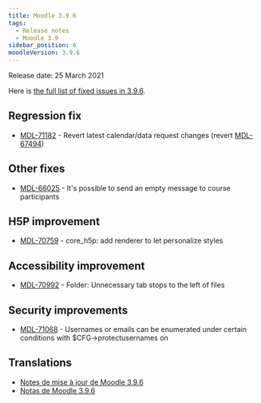 ```yaml
---
title: Moodle 3.9.6
tags:
  - Release notes
  - Moodle 3.9
sidebar_position: 6
moodleVersion: 3.9.6
---
```

Release date: 25 March 2021

Here is [the full list of fixed issues in 3.9.6](https://tracker.moodle.org/secure/IssueNavigator!executeAdvanced.jspa?jqlQuery=project+%3D+mdl+AND+resolution+%3D+fixed+AND+fixVersion+in+%28%223.9.6%22%29+ORDER+BY+priority+DESC&runQuery=true&clear=true).

## Regression fix

- [MDL-71182](https://tracker.moodle.org/browse/MDL-71182) - Revert latest calendar/data request changes (revert [MDL-67494](https://tracker.moodle.org/browse/MDL-67494))

## Other fixes

- [MDL-66025](https://tracker.moodle.org/browse/MDL-66025) - It's possible to send an empty message to course participants

## H5P improvement

- [MDL-70759](https://tracker.moodle.org/browse/MDL-70759) - core_h5p: add renderer to let personalize styles

## Accessibility improvement

- [MDL-70992](https://tracker.moodle.org/browse/MDL-70992) - Folder: Unnecessary tab stops to the left of files

## Security improvements

- [MDL-71068](https://tracker.moodle.org/browse/MDL-71068) - Usernames or emails can be enumerated under certain conditions with $CFG->protectusernames on

## Translations

- [Notes de mise à jour de Moodle 3.9.6](https://docs.moodle.org/fr/Notes_de_mise_à_jour_de_Moodle_3.9.6)
- [Notas de Moodle 3.9.6](https://docs.moodle.org/es/Notas_de_Moodle_3.9.6)
